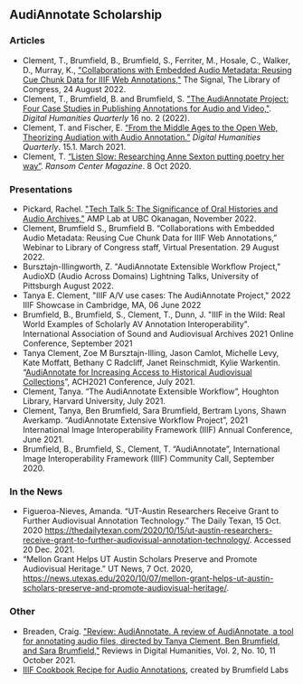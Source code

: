 
## AudiAnnotate Scholarship

### Articles
* Clement, T., Brumfield, B., Brumfield, S., Ferriter, M., Hosale, C., Walker, D., Murray, K., ["Collaborations with Embedded Audio Metadata: Reusing Cue Chunk Data for IIIF Web Annotations,"](https://blogs.loc.gov/thesignal/2022/08/collaborations-with-embedded-audio-metadata-reusing-cue-chunk-data-for-iiif-web-annotations/) The Signal, The Library of Congress, 24 August 2022.
* Clement, T., Brumfield, B. and Brumfield, S. ["The AudiAnnotate Project: Four Case Studies in Publishing Annotations for Audio and Video,"](http://www.digitalhumanities.org/dhq/vol/16/2/000586/000586.html). *Digital Humanities Quarterly* 16 no. 2 (2022).
* Clement, T. and Fischer, E. [“From the Middle Ages to the Open Web, Theorizing Audiation with Audio Annotation.”](http://www.digitalhumanities.org/dhq/vol/15/1/000512/000512.html) *Digital Humanities Quarterly*. 15.1. March 2021. 
* Clement, T. [“Listen Slow: Researching Anne Sexton putting poetry her way”](https://sites.utexas.edu/ransomcentermagazine/2020/10/08/listen-slow-researching-anne-sexton-putting-poetry-her-way/). *Ransom Center Magazine*. 8 Oct 2020.

### Presentations
* Pickard, Rachel. ["Tech Talk 5: The Significance of Oral Histories and Audio Archives,"](https://www.eventbrite.com/e/tech-talk-5-the-significance-of-oral-histories-and-audio-archives-tickets-474281267037?aff=erelexpmlt) AMP Lab at UBC Okanagan, November 2022.
* Clement, Brumfield S., Brumfield B. “Collaborations with Embedded Audio Metadata: Reusing Cue Chunk Data for IIIF Web Annotations,” Webinar to Library of Congress staff, Virtual Presentation. 29 August 2022. 
* Bursztajn-Illingworth, Z. "AudiAnnotate Extensible Workflow Project," AudioXD (Audio Across Domains) Lightning Talks, University of Pittsburgh August 2022. 
* Tanya E. Clement, "IIIF A/V use cases: The AudiAnnotate Project," 2022 IIIF Showcase in Cambridge, MA, 06 June 2022
* Brumfield, B., Brumfield, S., Clement, T., Dunn, J. "IIIF in the Wild: Real World Examples of Scholarly AV Annotation Interoperability". International Association of Sound and Audiovisual Archives 2021 Online Conference, September 2021 
* Tanya Clement, Zoe M Bursztajn-Illing, Jason Camlot, Michelle Levy, Kate Moffatt, Bethany C Radcliff, Janet Reinschmidt, Kylie Warkentin. “[AudiAnnotate for Increasing Access to Historical Audiovisual Collections](https://hipstas.github.io/AudiAnnotate/ach-2021.html)”, ACH2021 Conference, July 2021. 
* Clement, Tanya. “The AudiAnnotate Extensible Workflow”, Houghton Library, Harvard University, July 2021. 
* Clement, Tanya, Ben Brumfield, Sara Brumfield, Bertram Lyons, Shawn Averkamp. “AudiAnnotate Extensive Workflow Project”, 2021 International Image Interoperability Framework (IIIF) Annual Conference, June 2021.
* Brumfield, B., Brumfield, S., Clement, T. “AudiAnnotate”, International Image Interoperability Framework (IIIF) Community Call, September 2020.

### In the News
* Figueroa-Nieves, Amanda. “UT-Austin Researchers Receive Grant to Further Audiovisual Annotation Technology.” The Daily Texan, 15 Oct. 2020 https://thedailytexan.com/2020/10/15/ut-austin-researchers-receive-grant-to-further-audiovisual-annotation-technology/. Accessed 20 Dec. 2021.
* “Mellon Grant Helps UT Austin Scholars Preserve and Promote Audiovisual Heritage.” UT News, 7 Oct. 2020, https://news.utexas.edu/2020/10/07/mellon-grant-helps-ut-austin-scholars-preserve-and-promote-audiovisual-heritage/.


### Other
* Breaden, Craig. ["Review: AudiAnnotate. A review of AudiAnnotate, a tool for annotating audio files, directed by Tanya Clement, Ben Brumfield, and Sara Brumfield,"](https://reviewsindh.pubpub.org/pub/audiannotate/release/3) Reviews in Digital Humanities, Vol. 2, No. 10, 11 October 2021.
* [IIIF Cookbook Recipe for Audio Annotations](https://preview.iiif.io/cookbook/Recipe_103_brumfieldlabs/recipe/0103-poetry-reading-annotations/), created by Brumfield Labs



